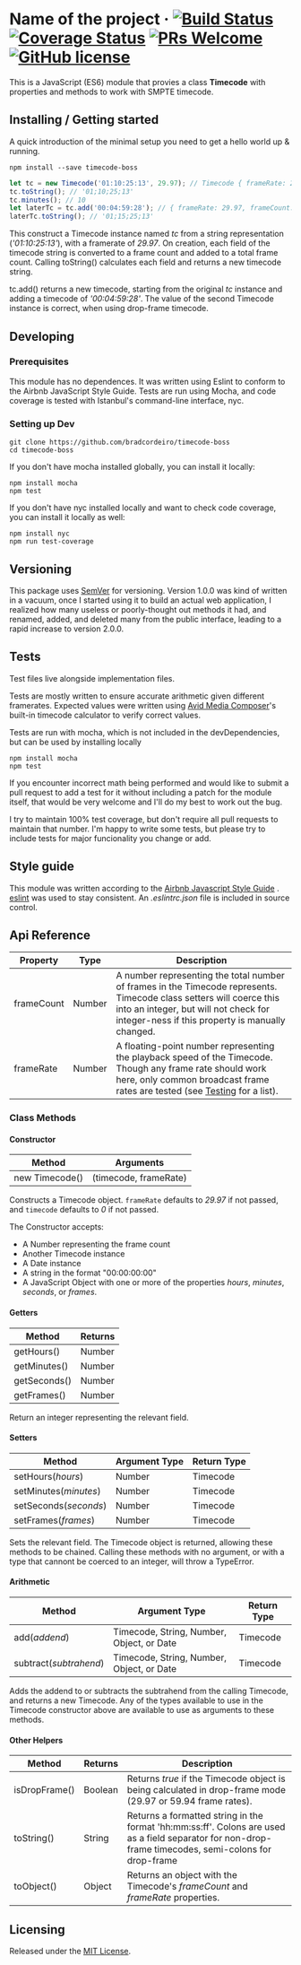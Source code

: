 # Name of the project &middot; [![Build Status](https://travis-ci.org/bradcordeiro/timecode-boss.svg?branch=master)](https://travis-ci.org/bradcordeiro/timecode-boss) [![Coverage Status](https://coveralls.io/repos/github/bradcordeiro/timecode-boss/badge.svg?branch=switch-to-coveralls)](https://coveralls.io/github/bradcordeiro/timecode-boss?branch=switch-to-coveralls) [![PRs Welcome](https://img.shields.io/badge/PRs-welcome-brightgreen.svg?style=flat)](http://makeapullrequest.com) [![GitHub license](https://img.shields.io/badge/license-MIT-blue.svg?style=flat)](https://github.com/bradcordeiro/timecode-boss/blob/master/LICENSE)

This is a JavaScript (ES6) module that provies a class **Timecode** with properties and methods to work with SMPTE timecode.

## Installing / Getting started

A quick introduction of the minimal setup you need to get a hello world up &
running.

```shell
npm install --save timecode-boss
```

```javascript
let tc = new Timecode('01:10:25:13', 29.97); // Timecode { frameRate: 29.97, frameCount: 126637 }
tc.toString(); // '01;10;25;13'
tc.minutes(); // 10
let laterTc = tc.add('00:04:59:28'); // { frameRate: 29.97, frameCount: 135629 }
laterTc.toString(); // '01;15;25;13'
```

This construct a Timecode instance named *tc* from a string representation (*'01:10:25:13'*), with a framerate of *29.97*. On creation, each field of the timecode string is converted to a frame count and added to a total frame count. Calling toString() calculates each field and returns a new timecode string.

tc.add() returns a new timecode, starting from the original *tc* instance and adding a timecode of *'00:04:59:28'*. The value of the second Timecode instance is correct, when using drop-frame timecode.

## Developing

### Prerequisites
This module has no dependences. It was written using Eslint to conform to the Airbnb JavaScript Style Guide. Tests are run using Mocha, and code coverage is tested with Istanbul's command-line interface, nyc.

### Setting up Dev

```shell
git clone https://github.com/bradcordeiro/timecode-boss
cd timecode-boss
```

If you don't have mocha installed globally, you can install it locally:

```shell
npm install mocha
npm test
```

If you don't have nyc installed locally and want to check code coverage, you can install it locally as well:

```shell
npm install nyc
npm run test-coverage
```

## Versioning

This package uses [SemVer](http://semver.org/) for versioning. Version 1.0.0 was kind of written in a vacuum, once I started using it to build an actual web application, I realized how many useless or poorly-thought out methods it had, and renamed, added, and deleted many from the public interface, leading to a rapid increase to version 2.0.0.

## Tests

Test files live alongside implementation files.

Tests are mostly written to ensure accurate arithmetic given different framerates. Expected values were written using [Avid Media Composer](http://www.avid.com/media-composer)'s built-in timecode calculator to verify correct values.

Tests are run with mocha, which is not included in the devDependencies, but can be used by installing locally

```shell
npm install mocha
npm test
```

If you encounter incorrect math being performed and would like to submit a pull request to add a test for it without including a patch for the module itself, that would be very welcome and I'll do my best to work out the bug.

I try to maintain 100% test coverage, but don't require all pull requests to maintain that number. I'm happy to write some tests, but please try to include tests for major funcionality you change or add.

## Style guide

This module was written according to the [Airbnb Javascript Style Guide](https://github.com/airbnb/javascript) . [eslint](https://eslint.org) was used to stay consistent. An *.eslintrc.json* file is included in source control.

## Api Reference

Property | Type | Description
---------|------|------------
frameCount | Number | A number representing the total number of frames in the Timecode represents. Timecode class setters will coerce this into an integer, but will not check for integer-ness if this property is manually changed.
frameRate | Number | A floating-point number representing the playback speed of the Timecode. Though any frame rate should work here, only common broadcast frame rates are tested (see [Testing](#testing) for a list).

### Class Methods

#### Constructor

| Method | Arguments
|--------|----------
| new Timecode() | (timecode, frameRate)

Constructs a Timecode object. `frameRate` defaults to *29.97* if not passed, and `timecode` defaults to *0* if not passed. 

The Constructor accepts:

* A Number representing the frame count
* Another Timecode instance
* A Date instance
* A string in the format "00:00:00:00"
* A JavaScript Object with one or more of the properties *hours*, *minutes*,  *seconds*, or *frames*.

#### Getters

| Method | Returns 
|--------|--------
| getHours() | Number
| getMinutes() | Number
| getSeconds() | Number
| getFrames() | Number

Return an integer representing the relevant field.

#### Setters

| Method | Argument Type | Return Type
|--------|-------------- | -----------
| setHours(*hours*) | Number | Timecode
| setMinutes(*minutes*) | Number | Timecode
| setSeconds(*seconds*) | Number | Timecode
| setFrames(*frames*) | Number | Timecode

Sets the relevant field. The Timecode object is returned, allowing these methods to be chained. Calling these methods with no argument, or with a type that cannont be coerced to an integer, will throw a TypeError.

#### Arithmetic

| Method | Argument Type | Return Type
|--------|-------------- | -----------
| add(*addend*) | Timecode, String, Number, Object, or Date | Timecode
| subtract(*subtrahend*) | Timecode, String, Number, Object, or Date | Timecode

Adds the addend to or subtracts the subtrahend from the calling Timecode, and returns a new Timecode. Any of the types available to use in the Timecode constructor above are available to use as arguments to these methods.

#### Other Helpers
| Method | Returns | Description
|--------|-------- | -----------
| isDropFrame() | Boolean | Returns *true* if the Timecode object is being calculated in drop-frame mode (29.97 or 59.94 frame rates).
| toString() | String | Returns a formatted string in the format 'hh:mm:ss:ff'. Colons are used as a field separator for non-drop-frame timecodes, semi-colons for drop-frame
| toObject() | Object | Returns an object with the Timecode's *frameCount* and *frameRate* properties.

## Licensing

Released under the [MIT License](https://en.wikipedia.org/wiki/MIT_License).
